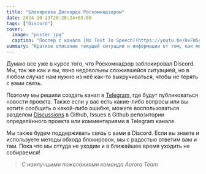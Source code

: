 ```yaml
---
title: "Блокировка Дискорда Роскомнадзором"
date: 2024-10-13T20:28:24+03:00
tags: ["Discord"]
cover:
  image: "poster.jpg"
  caption: "Постер с канала [No Text To Speech](https://youtu.be/0vFWSyGIl00)"
summary: "Краткое описание текущей ситуации и информации от том, как можно поддерживать с нами связь"
---
```


Думаю все уже в курсе того, что Роскомнадзор заблокировал Discord. Мы, так же как и вы, явно недовольны сложившейся ситуацией, но в любом случае нам нужно из неё как-то выкручиваться, чтобы не терять с вами связь.

Поэтому мы решили создать канал в [Telegram](https://t.me/aurora_team_tg), где будут публиковаться новости проекта. Также если у вас есть какие-либо вопросы или вы хотите сообщить о какой-либо ошибке, можете воспользоваться разделом [Discussions](https://github.com/orgs/AuroraTeam/discussions) в Github, Issues в Github репозитории определённого проекта или комментариями в Telegram канале.

Мы также будем поддерживать связь с вами в Discord. Если вы знаете и используете методы обхода блокировок, мы с радостью ответим вам и там. Пока что мы оттуда не уходим и в ближайшее время уходить не собираемся!

> _С наилучшими пожеланиями команда Aurora Team_
